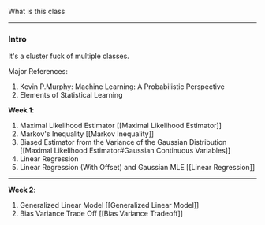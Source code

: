 What is this class

---
### **Intro**

It's a cluster fuck of multiple classes. 

Major References: 
1. Kevin P.Murphy: Machine Learning: A Probabilistic Perspective
2. Elements of Statistical Learning

**Week 1**: 
1. Maximal Likelihood Estimator [[Maximal Likelihood Estimator]]
2. Markov's Inequality [[Markov Inequality]]
3. Biased Estimator from the Variance of the Gaussian Distribution [[Maximal Likelihood Estimator#Gaussian Continuous Variables]]
4. Linear Regression
5. Linear Regression (With Offset) and Gaussian MLE [[Linear Regression]]

---
**Week 2**: 
1. Generalized Linear Model [[Generalized Linear Model]]
2. Bias Variance Trade Off [[Bias Variance Tradeoff]]